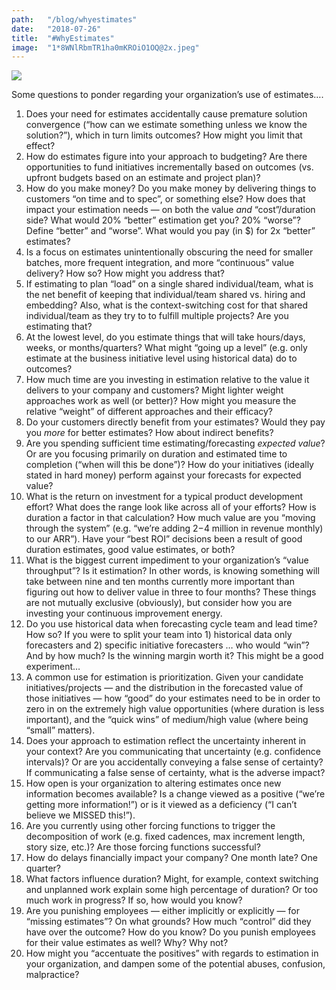 ```yaml
---
path:	"/blog/whyestimates"
date:	"2018-07-26"
title:	"#WhyEstimates"
image:	"1*8WNlRbmTR1ha0mKROiO1OQ@2x.jpeg"
---
```


![](/images/1*8WNlRbmTR1ha0mKROiO1OQ@2x.jpeg)

Some questions to ponder regarding your organization’s use of estimates….

1. Does your need for estimates accidentally cause premature solution convergence (“how can we estimate something unless we know the solution?”), which in turn limits outcomes? How might you limit that effect?
2. How do estimates figure into your approach to budgeting? Are there opportunities to fund initiatives incrementally based on outcomes (vs. upfront budgets based on an estimate and project plan)?
3. How do you make money? Do you make money by delivering things to customers “on time and to spec”, or something else? How does that impact your estimation needs — on both the value *and* “cost”/duration side? What would 20% “better” estimation get you? 20% “worse”? Define “better” and “worse”. What would you pay (in $) for 2x “better” estimates?
4. Is a focus on estimates unintentionally obscuring the need for smaller batches, more frequent integration, and more “continuous” value delivery? How so? How might you address that?
5. If estimating to plan “load” on a single shared individual/team, what is the net benefit of keeping that individual/team shared vs. hiring and embedding? Also, what is the context-switching cost for that shared individual/team as they try to to fulfill multiple projects? Are you estimating that?
6. At the lowest level, do you estimate things that will take hours/days, weeks, or months/quarters? What might “going up a level” (e.g. only estimate at the business initiative level using historical data) do to outcomes?
7. How much time are you investing in estimation relative to the value it delivers to your company and customers? Might lighter weight approaches work as well (or better)? How might you measure the relative “weight” of different approaches and their efficacy?
8. Do your customers directly benefit from your estimates? Would they pay you *more* for better estimates? How about indirect benefits?
9. Are you spending sufficient time estimating/forecasting *expected value*? Or are you focusing primarily on duration and estimated time to completion (“when will this be done”)? How do your initiatives (ideally stated in hard money) perform against your forecasts for expected value?
10. What is the return on investment for a typical product development effort? What does the range look like across all of your efforts? How is duration a factor in that calculation? How much value are you “moving through the system” (e.g. “we’re adding $2-$4 million in revenue monthly) to our ARR”). Have your “best ROI” decisions been a result of good duration estimates, good value estimates, or both?
11. What is the biggest current impediment to your organization’s “value throughput”? Is it estimation? In other words, is knowing something will take between nine and ten months currently more important than figuring out how to deliver value in three to four months? These things are not mutually exclusive (obviously), but consider how you are investing your continuous improvement energy.
12. Do you use historical data when forecasting cycle team and lead time? How so? If you were to split your team into 1) historical data only forecasters and 2) specific initiative forecasters … who would “win”? And by how much? Is the winning margin worth it? This might be a good experiment…
13. A common use for estimation is prioritization. Given your candidate initiatives/projects — and the distribution in the forecasted value of those initiatives — how “good” do your estimates need to be in order to zero in on the extremely high value opportunities (where duration is less important), and the “quick wins” of medium/high value (where being “small” matters).
14. Does your approach to estimation reflect the uncertainty inherent in your context? Are you communicating that uncertainty (e.g. confidence intervals)? Or are you accidentally conveying a false sense of certainty? If communicating a false sense of certainty, what is the adverse impact?
15. How open is your organization to altering estimates once new information becomes available? Is a change viewed as a positive (“we’re getting more information!”) or is it viewed as a deficiency (“I can’t believe we MISSED this!”).
16. Are you currently using other forcing functions to trigger the decomposition of work (e.g. fixed cadences, max increment length, story size, etc.)? Are those forcing functions successful?
17. How do delays financially impact your company? One month late? One quarter?
18. What factors influence duration? Might, for example, context switching and unplanned work explain some high percentage of duration? Or too much work in progress? If so, how would you know?
19. Are you punishing employees — either implicitly or explicitly — for “missing estimates”? On what grounds? How much “control” did they have over the outcome? How do you know? Do you punish employees for their value estimates as well? Why? Why not?
20. How might you “accentuate the positives” with regards to estimation in your organization, and dampen some of the potential abuses, confusion, malpractice?
